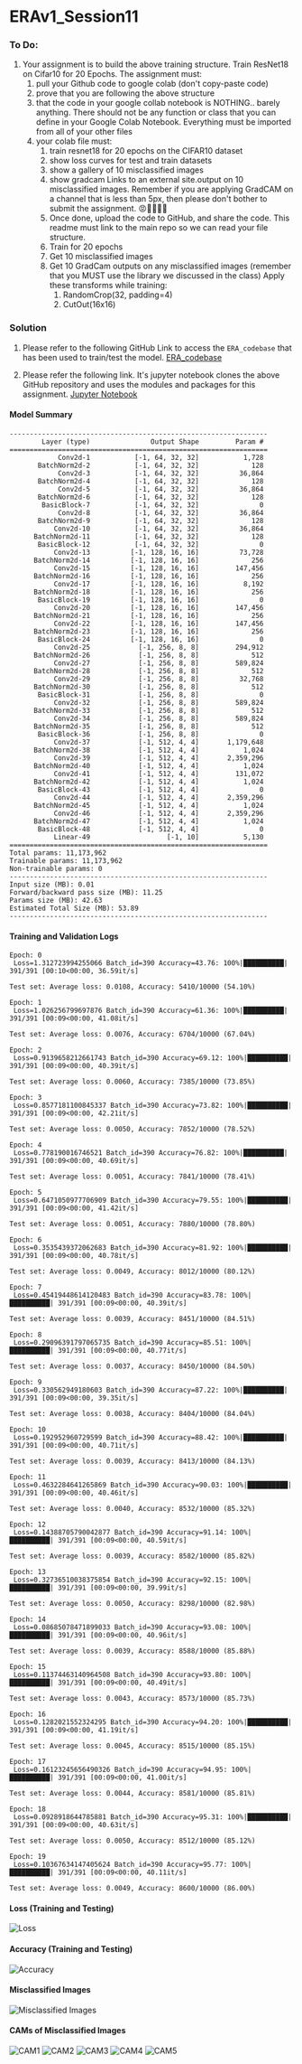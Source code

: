 # ERAv1_Session11

### To Do:
1. Your assignment is to build the above training structure. Train ResNet18 on Cifar10 for 20 Epochs. The assignment must:
    1. pull your Github code to google colab (don't copy-paste code)
    2. prove that you are following the above structure 
    3. that the code in your google collab notebook is NOTHING.. barely anything. There should not be any function or class that you can define in your Google Colab Notebook. Everything must be imported from all of your other files
    4. your colab file must:
        1. train resnet18 for 20 epochs on the CIFAR10 dataset
        2. show loss curves for test and train datasets
        3. show a gallery of 10 misclassified images
        4. show gradcam Links to an external site.output on 10 misclassified images. Remember if you are applying GradCAM on a channel that is less than 5px, then please don't bother to submit the assignment. 😡🤬🤬🤬🤬
        6. Once done, upload the code to GitHub, and share the code. This readme must link to the main repo so we can read your file structure. 
        7. Train for 20 epochs
        8. Get 10 misclassified images
        9. Get 10 GradCam outputs on any misclassified images (remember that you MUST use the library we discussed in the class)
            Apply these transforms while training:
            1. RandomCrop(32, padding=4)
            2. CutOut(16x16)

### Solution

1. Please refer to the following GitHub Link to access the ```ERA_codebase``` that has been used to train/test the model.
[ERA_codebase](https://github.com/Rohithmarktricks/ERA_codebase)

2. Please refer the following link. It's jupyter notebook clones the above GitHub repository and uses the modules and packages for this assignment.
[Jupyter Notebook](/Google_colab_work.ipynb)

#### Model Summary
```
----------------------------------------------------------------
        Layer (type)               Output Shape         Param #
================================================================
            Conv2d-1           [-1, 64, 32, 32]           1,728
       BatchNorm2d-2           [-1, 64, 32, 32]             128
            Conv2d-3           [-1, 64, 32, 32]          36,864
       BatchNorm2d-4           [-1, 64, 32, 32]             128
            Conv2d-5           [-1, 64, 32, 32]          36,864
       BatchNorm2d-6           [-1, 64, 32, 32]             128
        BasicBlock-7           [-1, 64, 32, 32]               0
            Conv2d-8           [-1, 64, 32, 32]          36,864
       BatchNorm2d-9           [-1, 64, 32, 32]             128
           Conv2d-10           [-1, 64, 32, 32]          36,864
      BatchNorm2d-11           [-1, 64, 32, 32]             128
       BasicBlock-12           [-1, 64, 32, 32]               0
           Conv2d-13          [-1, 128, 16, 16]          73,728
      BatchNorm2d-14          [-1, 128, 16, 16]             256
           Conv2d-15          [-1, 128, 16, 16]         147,456
      BatchNorm2d-16          [-1, 128, 16, 16]             256
           Conv2d-17          [-1, 128, 16, 16]           8,192
      BatchNorm2d-18          [-1, 128, 16, 16]             256
       BasicBlock-19          [-1, 128, 16, 16]               0
           Conv2d-20          [-1, 128, 16, 16]         147,456
      BatchNorm2d-21          [-1, 128, 16, 16]             256
           Conv2d-22          [-1, 128, 16, 16]         147,456
      BatchNorm2d-23          [-1, 128, 16, 16]             256
       BasicBlock-24          [-1, 128, 16, 16]               0
           Conv2d-25            [-1, 256, 8, 8]         294,912
      BatchNorm2d-26            [-1, 256, 8, 8]             512
           Conv2d-27            [-1, 256, 8, 8]         589,824
      BatchNorm2d-28            [-1, 256, 8, 8]             512
           Conv2d-29            [-1, 256, 8, 8]          32,768
      BatchNorm2d-30            [-1, 256, 8, 8]             512
       BasicBlock-31            [-1, 256, 8, 8]               0
           Conv2d-32            [-1, 256, 8, 8]         589,824
      BatchNorm2d-33            [-1, 256, 8, 8]             512
           Conv2d-34            [-1, 256, 8, 8]         589,824
      BatchNorm2d-35            [-1, 256, 8, 8]             512
       BasicBlock-36            [-1, 256, 8, 8]               0
           Conv2d-37            [-1, 512, 4, 4]       1,179,648
      BatchNorm2d-38            [-1, 512, 4, 4]           1,024
           Conv2d-39            [-1, 512, 4, 4]       2,359,296
      BatchNorm2d-40            [-1, 512, 4, 4]           1,024
           Conv2d-41            [-1, 512, 4, 4]         131,072
      BatchNorm2d-42            [-1, 512, 4, 4]           1,024
       BasicBlock-43            [-1, 512, 4, 4]               0
           Conv2d-44            [-1, 512, 4, 4]       2,359,296
      BatchNorm2d-45            [-1, 512, 4, 4]           1,024
           Conv2d-46            [-1, 512, 4, 4]       2,359,296
      BatchNorm2d-47            [-1, 512, 4, 4]           1,024
       BasicBlock-48            [-1, 512, 4, 4]               0
           Linear-49                   [-1, 10]           5,130
================================================================
Total params: 11,173,962
Trainable params: 11,173,962
Non-trainable params: 0
----------------------------------------------------------------
Input size (MB): 0.01
Forward/backward pass size (MB): 11.25
Params size (MB): 42.63
Estimated Total Size (MB): 53.89
----------------------------------------------------------------
```

#### Training and Validation Logs
```
Epoch: 0
 Loss=1.312723994255066 Batch_id=390 Accuracy=43.76: 100%|██████████| 391/391 [00:10<00:00, 36.59it/s]

Test set: Average loss: 0.0108, Accuracy: 5410/10000 (54.10%)

Epoch: 1
 Loss=1.026256799697876 Batch_id=390 Accuracy=61.36: 100%|██████████| 391/391 [00:09<00:00, 41.08it/s]

Test set: Average loss: 0.0076, Accuracy: 6704/10000 (67.04%)

Epoch: 2
 Loss=0.9139658212661743 Batch_id=390 Accuracy=69.12: 100%|██████████| 391/391 [00:09<00:00, 40.39it/s]

Test set: Average loss: 0.0060, Accuracy: 7385/10000 (73.85%)

Epoch: 3
 Loss=0.8577181100845337 Batch_id=390 Accuracy=73.82: 100%|██████████| 391/391 [00:09<00:00, 42.21it/s]

Test set: Average loss: 0.0050, Accuracy: 7852/10000 (78.52%)

Epoch: 4
 Loss=0.778190016746521 Batch_id=390 Accuracy=76.82: 100%|██████████| 391/391 [00:09<00:00, 40.69it/s]

Test set: Average loss: 0.0051, Accuracy: 7841/10000 (78.41%)

Epoch: 5
 Loss=0.6471050977706909 Batch_id=390 Accuracy=79.55: 100%|██████████| 391/391 [00:09<00:00, 41.42it/s]

Test set: Average loss: 0.0051, Accuracy: 7880/10000 (78.80%)

Epoch: 6
 Loss=0.3535439372062683 Batch_id=390 Accuracy=81.92: 100%|██████████| 391/391 [00:09<00:00, 40.78it/s]

Test set: Average loss: 0.0049, Accuracy: 8012/10000 (80.12%)

Epoch: 7
 Loss=0.45419448614120483 Batch_id=390 Accuracy=83.78: 100%|██████████| 391/391 [00:09<00:00, 40.39it/s]

Test set: Average loss: 0.0039, Accuracy: 8451/10000 (84.51%)

Epoch: 8
 Loss=0.29096391797065735 Batch_id=390 Accuracy=85.51: 100%|██████████| 391/391 [00:09<00:00, 40.77it/s]

Test set: Average loss: 0.0037, Accuracy: 8450/10000 (84.50%)

Epoch: 9
 Loss=0.330562949180603 Batch_id=390 Accuracy=87.22: 100%|██████████| 391/391 [00:09<00:00, 39.35it/s]

Test set: Average loss: 0.0038, Accuracy: 8404/10000 (84.04%)

Epoch: 10
 Loss=0.192952960729599 Batch_id=390 Accuracy=88.42: 100%|██████████| 391/391 [00:09<00:00, 40.71it/s]

Test set: Average loss: 0.0039, Accuracy: 8413/10000 (84.13%)

Epoch: 11
 Loss=0.4632284641265869 Batch_id=390 Accuracy=90.03: 100%|██████████| 391/391 [00:09<00:00, 40.46it/s]

Test set: Average loss: 0.0040, Accuracy: 8532/10000 (85.32%)

Epoch: 12
 Loss=0.14388705790042877 Batch_id=390 Accuracy=91.14: 100%|██████████| 391/391 [00:09<00:00, 40.59it/s]

Test set: Average loss: 0.0039, Accuracy: 8582/10000 (85.82%)

Epoch: 13
 Loss=0.32736510038375854 Batch_id=390 Accuracy=92.15: 100%|██████████| 391/391 [00:09<00:00, 39.99it/s]

Test set: Average loss: 0.0050, Accuracy: 8298/10000 (82.98%)

Epoch: 14
 Loss=0.08685078471899033 Batch_id=390 Accuracy=93.08: 100%|██████████| 391/391 [00:09<00:00, 40.96it/s]

Test set: Average loss: 0.0039, Accuracy: 8588/10000 (85.88%)

Epoch: 15
 Loss=0.11374463140964508 Batch_id=390 Accuracy=93.80: 100%|██████████| 391/391 [00:09<00:00, 40.49it/s]

Test set: Average loss: 0.0043, Accuracy: 8573/10000 (85.73%)

Epoch: 16
 Loss=0.1282021552324295 Batch_id=390 Accuracy=94.20: 100%|██████████| 391/391 [00:09<00:00, 41.19it/s]

Test set: Average loss: 0.0045, Accuracy: 8515/10000 (85.15%)

Epoch: 17
 Loss=0.16123245656490326 Batch_id=390 Accuracy=94.95: 100%|██████████| 391/391 [00:09<00:00, 41.00it/s]

Test set: Average loss: 0.0044, Accuracy: 8581/10000 (85.81%)

Epoch: 18
 Loss=0.0928918644785881 Batch_id=390 Accuracy=95.31: 100%|██████████| 391/391 [00:09<00:00, 40.63it/s]

Test set: Average loss: 0.0050, Accuracy: 8512/10000 (85.12%)

Epoch: 19
 Loss=0.10367634147405624 Batch_id=390 Accuracy=95.77: 100%|██████████| 391/391 [00:09<00:00, 40.11it/s]

Test set: Average loss: 0.0049, Accuracy: 8600/10000 (86.00%)
```

#### Loss (Training and Testing)
![Loss](/images/Loss.png)

#### Accuracy (Training and Testing)
![Accuracy](/images/Acc.png)

#### Misclassified Images
![Misclassified Images](/images/misclassified_images.png)

#### CAMs of Misclassified Images
![CAM1](/images/maps1.png)
![CAM2](/images/maps2.png)
![CAM3](/images/maps3.png)
![CAM4](/images/maps4.png)
![CAM5](/images/maps5.png)
